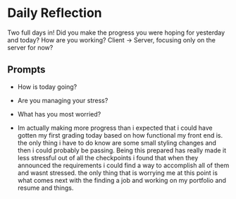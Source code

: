 # Daily Reflection

Two full days in! Did you make the progress you were hoping for yesterday and today? How are you working? Client -> Server, focusing only on the server for now?

## Prompts

- How is today going?
- Are you managing your stress?
- What has you most worried?

- Im actually making more progress than i expected that i could have gotten my first grading today based on how functional my front end is. the only thing i have to do know are some small styling changes and then i could probably be passing. Being this prepared has really made it less stressful out of all the checkpoints i found that when they announced the requirements i could find a way to accomplish all of them and wasnt stressed. the only thing that is worrying me at this point is what comes next with the finding a job and working on my portfolio and resume and things.
